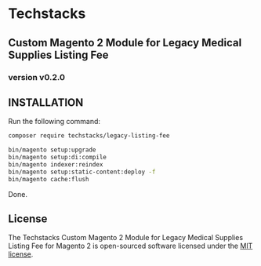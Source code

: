 # Techstacks 
## Custom Magento 2 Module for Legacy Medical Supplies Listing Fee

### version v0.2.0

## INSTALLATION

Run the following command:
```bash
composer require techstacks/legacy-listing-fee
```

```bash
bin/magento setup:upgrade  
bin/magento setup:di:compile
bin/magento indexer:reindex
bin/magento setup:static-content:deploy -f  
bin/magento cache:flush
```  

Done.

## License
The Techstacks Custom Magento 2 Module for Legacy Medical Supplies Listing Fee for Magento 2 is open-sourced software licensed under the [MIT license](https://opensource.org/licenses/MIT).
